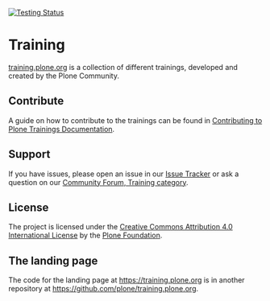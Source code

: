 [![Testing Status](https://github.com/plone/training/actions/workflows/test.yml/badge.svg?branch=2023 "Testing Status")](https://github.com/plone/training/actions/workflows/test.yml)

# Training

[training.plone.org](https://training.plone.org/) is a collection of different trainings, developed and created by the Plone Community.

## Contribute

A guide on how to contribute to the trainings can be found in [Contributing to Plone Trainings Documentation](https://training.plone.org/contributing/).

## Support

If you have issues, please open an issue in our [Issue Tracker](https://github.com/plone/training/issues) or ask a question on our [Community Forum, Training category](https://community.plone.org/c/training/46).

## License

The project is licensed under the [Creative Commons Attribution 4.0 International License](https://creativecommons.org/licenses/by/4.0/) by the [Plone Foundation](https://plone.org).

## The landing page

The code for the landing page at <https://training.plone.org> is in another repository at <https://github.com/plone/training.plone.org>.
